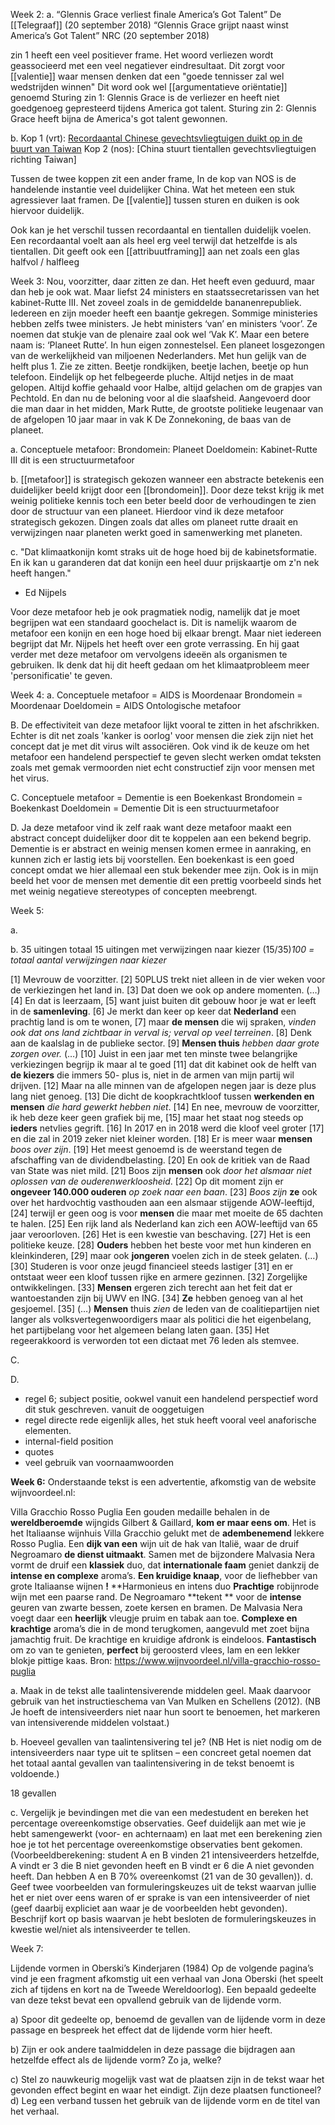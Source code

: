 
Week 2:
a. 
“Glennis Grace verliest finale America’s Got Talent” De [[Telegraaf]] (20 september 2018) “Glennis Grace grijpt naast winst America’s Got Talent” NRC (20 september 2018)

zin 1 heeft een veel positiever frame. Het woord verliezen wordt geassocieerd met een veel negatiever eindresultaat. Dit zorgt voor [[valentie]] waar mensen denken dat een "goede tennisser zal wel wedstrijden winnen"
Dit word ook wel [[argumentatieve oriëntatie]] genoemd
Sturing zin 1: Glennis Grace is de verliezer en heeft niet goedgenoeg gepresteerd tijdens America got talent.
Sturing zin 2: Glennis Grace heeft bijna de America's got talent gewonnen.

b.
Kop 1 (vrt): [Recordaantal Chinese gevechtsvliegtuigen duikt op in de buurt van Taiwan](https://www.vrt.be/vrtnws/nl/2023/09/18/recordaantal-chinese-gevechtsvliegtuigen-in-de-buurt-van-taiwan/)
Kop 2 (nos): [China stuurt tientallen gevechtsvliegtuigen richting Taiwan]

Tussen de twee koppen zit een ander frame, In de kop van NOS is de handelende instantie veel duidelijker China. Wat het meteen een stuk agressiever laat framen. 
De [[valentie]] tussen sturen en duiken is ook hiervoor duidelijk.

Ook kan je het verschil tussen recordaantal en tientallen duidelijk voelen. Een recordaantal voelt aan als heel erg veel terwijl dat hetzelfde is als tientallen. Dit geeft ook een [[attribuutframing]] aan net zoals een glas halfvol / halfleeg

Week 3:
Nou, voorzitter, daar zitten ze dan. Het heeft even geduurd, maar dan heb je ook wat. Maar liefst 24 ministers en staatssecretarissen van het kabinet-Rutte III. Net zoveel zoals in de gemiddelde bananenrepubliek. Iedereen en zijn moeder heeft een baantje gekregen. Sommige ministeries hebben zelfs twee ministers. Je hebt ministers ‘van’ en ministers ‘voor’. Ze noemen dat stukje van de plenaire zaal ook wel ‘Vak K’. Maar een betere naam is: ‘Planeet Rutte’. In hun eigen zonnestelsel. Een planeet losgezongen van de werkelijkheid van miljoenen Nederlanders. Met hun gelijk van de helft plus 1. Zie ze zitten. Beetje rondkijken, beetje lachen, beetje op hun telefoon. Eindelijk op het felbegeerde pluche. Altijd netjes in de maat gelopen. Altijd koffie gehaald voor Halbe, altijd gelachen om de grapjes van Pechtold. En dan nu de beloning voor al die slaafsheid. Aangevoerd door die man daar in het midden, Mark Rutte, de grootste politieke leugenaar van de afgelopen 10 jaar maar in vak K De Zonnekoning, de baas van de planeet.

a. Conceptuele metafoor:
Brondomein: Planeet
Doeldomein: Kabinet-Rutte III
dit is een structuurmetafoor


b. [[metafoor]] is strategisch gekozen wanneer een abstracte betekenis een duidelijker beeld krijgt door een [[brondomein]]. Door deze tekst krijg ik met weinig politieke kennis toch een beter beeld door de verhoudingen te zien door de structuur van een planeet. Hierdoor vind ik deze metafoor strategisch gekozen. Dingen zoals dat alles om planeet rutte draait en verwijzingen naar planeten werkt goed in samenwerking met planeten.

c. "Dat klimaatkonijn komt straks uit de hoge hoed bij de kabinetsformatie. En ik kan u garanderen dat dat konijn een heel duur prijskaartje om z'n nek heeft hangen."
- Ed Nijpels

Voor deze metafoor heb je ook pragmatiek nodig, namelijk dat je moet begrijpen wat een standaard goochelact is. Dit is namelijk waarom de metafoor een konijn en een hoge hoed bij elkaar brengt. Maar niet iedereen begrijpt dat Mr. Nijpels het heeft over een grote verrassing. En hij gaat verder met deze metafoor om vervolgens ideeën als organismen te gebruiken. Ik denk dat hij dit heeft gedaan om het klimaatprobleem meer 'personificatie' te geven.


Week 4: 
a. Conceptuele metafoor = AIDS is Moordenaar
Brondomein = Moordenaar
Doeldomein = AIDS
Ontologische metafoor

B. De effectiviteit van deze metafoor lijkt vooral te zitten in het afschrikken. Echter is dit net zoals 'kanker is oorlog' voor mensen die ziek zijn niet het concept dat je met dit virus wilt associëren. Ook vind ik de keuze om het metafoor een handelend perspectief te geven slecht werken omdat teksten zoals met gemak vermoorden niet echt constructief zijn voor mensen met het virus. 

C. Conceptuele metafoor = Dementie is een Boekenkast
Brondomein = Boekenkast
Doeldomein = Dementie
Dit is een structuurmetafoor

D. Ja deze metafoor vind ik zelf raak want deze metafoor maakt een abstract concept duidelijker door dit te koppelen aan een bekend begrip. Dementie is er abstract en weinig mensen komen ermee in aanraking, en kunnen zich er lastig iets bij voorstellen. Een boekenkast is een goed concept omdat we hier allemaal een stuk bekender mee zijn.
Ook is in mijn beeld het voor de mensen met dementie dit een prettig voorbeeld sinds het met weinig negatieve stereotypes of concepten meebrengt.

Week 5:

a. 

b. 35 uitingen totaal
15 uitingen met verwijzingen naar kiezer
(15/35)*100 = totaal aantal verwijzingen naar kiezer* 

[1] Mevrouw de voorzitter. [2] 50PLUS trekt niet alleen in de vier weken voor de verkiezingen het land in. [3] Dat doen we ook op andere momenten. (…) [4] En dat is leerzaam, [5] want juist buiten dit gebouw hoor je wat er leeft in de **samenleving**. [6] Je merkt dan keer op keer dat **Nederland** een prachtig land is om te wonen, [7] maar **de mensen** die wij spraken, *vinden ook dat ons land zichtbaar in verval is; verval op veel terreinen*. [8] Denk aan de kaalslag in de publieke sector. [9] **Mensen thuis** *hebben daar grote zorgen over.* (…) [10] Juist in een jaar met ten minste twee belangrijke verkiezingen begrijp ik maar al te goed [11] dat dit kabinet ook de helft van **de kiezers** die immers 50- plus is, niet in de armen van mijn partij wil drijven. [12] Maar na alle minnen van de afgelopen negen jaar is deze plus lang niet genoeg. [13] Die dicht de koopkrachtkloof tussen **werkenden en mensen** *die hard gewerkt hebben niet*. [14] En nee, mevrouw de voorzitter, ik heb deze keer geen grafiek bij me, [15] maar het staat nog steeds op **ieders** netvlies gegrift. [16] In 2017 en in 2018 werd die kloof veel groter [17] en die zal in 2019 zeker niet kleiner worden. [18] Er is meer waar **mensen** *boos over zijn*. [19] Het meest genoemd is de weerstand tegen de afschaffing van de dividendbelasting. [20] En ook de kritiek van de Raad van State was niet mild. [21] Boos zijn **mensen** ook *door het alsmaar niet oplossen van de ouderenwerkloosheid*. [22] Op dit moment zijn er **ongeveer 140.000 ouderen** *op zoek naar een baan*. [23] *Boos zijn* **ze** ook over het hardvochtig vasthouden aan een alsmaar stijgende AOW-leeftijd, [24] terwijl er geen oog is voor **mensen** die maar met moeite de 65 dachten te halen. [25] Een rijk land als Nederland kan zich een AOW-leeftijd van 65 jaar veroorloven. [26] Het is een kwestie van beschaving. [27] Het is een politieke keuze. [28] **Ouders** hebben het beste voor met hun kinderen en kleinkinderen, [29] maar ook **jongeren** voelen zich in de steek gelaten. (…) [30] Studeren is voor onze jeugd financieel steeds lastiger [31] en er ontstaat weer een kloof tussen rijke en armere gezinnen. [32] Zorgelijke ontwikkelingen. [33] **Mensen** ergeren zich terecht aan het feit dat er wantoestanden zijn bij UWV en ING. [34] **Ze** hebben genoeg van al het gesjoemel. [35] (…) **Mensen** thuis *zien* de leden van de coalitiepartijen niet langer als volksvertegenwoordigers maar als politici die het eigenbelang, het partijbelang voor het algemeen belang laten gaan. [35] Het regeerakkoord is verworden tot een dictaat met 76 leden als stemvee.

C. 

D.
- regel 6; subject positie, ookwel vanuit een handelend perspectief word dit stuk geschreven. vanuit de ooggetuigen
- regel  directe rede eigenlijk alles, het stuk heeft vooral veel anaforische elementen.
- internal-field position
- quotes
- veel gebruik van voornaamwoorden



**Week 6:**
Onderstaande tekst is een advertentie, afkomstig van de website wijnvoordeel.nl: 

Villa Gracchio Rosso Puglia Een gouden medaille behalen in de **wereldberoemde** wijngids Gilbert & Gaillard, **kom er maar eens om**. Het is het Italiaanse wijnhuis Villa Gracchio gelukt met de **adembenemend** lekkere Rosso Puglia. Een **dijk van een** wijn uit de hak van Italië, waar de druif Negroamaro **de dienst uitmaakt**. Samen met de bijzondere Malvasia Nera vormt de druif een **klassiek** duo, dat **internationale faam** geniet dankzij de **intense en complexe** aroma’s. **Een kruidige knaap**, voor de liefhebber van grote Italiaanse wijnen **!** **Harmonieus en intens duo **Prachtige** robijnrode wijn met een paarse rand. De Negroamaro **tekent ** voor de **intense** geuren van zwarte bessen, zoete kersen en bramen. De Malvasia Nera voegt daar een **heerlijk** vleugje pruim en tabak aan toe. **Complexe en krachtige** aroma’s die in de mond terugkomen, aangevuld met zoet bijna jamachtig fruit. De krachtige en kruidige afdronk is eindeloos. **Fantastisch** om zo van te genieten, **perfect** bij geroosterd vlees, lam en een lekker blokje pittige kaas. Bron: https://www.wijnvoordeel.nl/villa-gracchio-rosso-puglia 

a. Maak in de tekst alle taalintensiverende middelen geel. Maak daarvoor gebruik van het instructieschema van Van Mulken en Schellens (2012). (NB Je hoeft de intensiveerders niet naar hun soort te benoemen, het markeren van intensiverende middelen volstaat.) 

b. Hoeveel gevallen van taalintensivering tel je? (NB Het is niet nodig om de intensiveerders naar type uit te splitsen – een concreet getal noemen dat het totaal aantal gevallen van taalintensivering in de tekst benoemt is voldoende.) 

18 gevallen

c. Vergelijk je bevindingen met die van een medestudent en bereken het percentage overeenkomstige observaties. Geef duidelijk aan met wie je hebt samengewerkt (voor- en achternaam) en laat met een berekening zien hoe je tot het percentage overeenkomstige observaties bent gekomen. (Voorbeeldberekening: student A en B vinden 21 intensiveerders hetzelfde, A vindt er 3 die B niet gevonden heeft en B vindt er 6 die A niet gevonden heeft. Dan hebben A en B 70% overeenkomst (21 van de 30 gevallen)). d. Geef twee voorbeelden van formuleringskeuzes uit de tekst waarvan jullie het er niet over eens waren of er sprake is van een intensiveerder of niet (geef daarbij expliciet aan waar je de voorbeelden hebt gevonden). Beschrijf kort op basis waarvan je hebt besloten de formuleringskeuzes in kwestie wel/niet als intensiveerder te tellen.


Week 7:

Lijdende vormen in Oberski’s Kinderjaren (1984) Op de volgende pagina’s vind je een fragment afkomstig uit een verhaal van Jona Oberski (het speelt zich af tijdens en kort na de Tweede Wereldoorlog). Een bepaald gedeelte van deze tekst bevat een opvallend gebruik van de lijdende vorm. 

a) Spoor dit gedeelte op, benoemd de gevallen van de lijdende vorm in deze passage en bespreek het effect dat de lijdende vorm hier heeft. 




b) Zijn er ook andere taalmiddelen in deze passage die bijdragen aan hetzelfde effect als de lijdende vorm? Zo ja, welke? 



c) Stel zo nauwkeurig mogelijk vast wat de plaatsen zijn in de tekst waar het gevonden effect begint en waar het eindigt. Zijn deze plaatsen functioneel? d) Leg een verband tussen het gebruik van de lijdende vorm en de titel van het verhaal.




